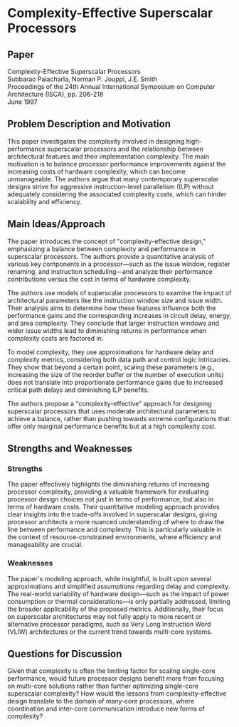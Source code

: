 # Complexity-Effective Superscalar Processors

## Paper

Complexity-Effective Superscalar Processors \
Subbarao Palacharla, Norman P. Jouppi, J.E. Smith \
Proceedings of the 24th Annual International Symposium on Computer Architecture (ISCA), pp. 206-218 \
June 1997

## Problem Description and Motivation

This paper investigates the complexity involved in designing high-performance superscalar processors and the relationship between architectural features and their implementation complexity. The main motivation is to balance processor performance improvements against the increasing costs of hardware complexity, which can become unmanageable. The authors argue that many contemporary superscalar designs strive for aggressive instruction-level parallelism (ILP) without adequately considering the associated complexity costs, which can hinder scalability and efficiency.

## Main Ideas/Approach

The paper introduces the concept of "complexity-effective design," emphasizing a balance between complexity and performance in superscalar processors. The authors provide a quantitative analysis of various key components in a processor—such as the issue window, register renaming, and instruction scheduling—and analyze their performance contributions versus the cost in terms of hardware complexity.

The authors use models of superscalar processors to examine the impact of architectural parameters like the instruction window size and issue width. Their analysis aims to determine how these features influence both the performance gains and the corresponding increases in circuit delay, energy, and area complexity. They conclude that larger instruction windows and wider issue widths lead to diminishing returns in performance when complexity costs are factored in.

To model complexity, they use approximations for hardware delay and complexity metrics, considering both data path and control logic intricacies. They show that beyond a certain point, scaling these parameters (e.g., increasing the size of the reorder buffer or the number of execution units) does not translate into proportionate performance gains due to increased critical path delays and diminishing ILP benefits.

The authors propose a "complexity-effective" approach for designing superscalar processors that uses moderate architectural parameters to achieve a balance, rather than pushing towards extreme configurations that offer only marginal performance benefits but at a high complexity cost.

## Strengths and Weaknesses

### Strengths
The paper effectively highlights the diminishing returns of increasing processor complexity, providing a valuable framework for evaluating processor design choices not just in terms of performance, but also in terms of hardware costs. Their quantitative modeling approach provides clear insights into the trade-offs involved in superscalar designs, giving processor architects a more nuanced understanding of where to draw the line between performance and complexity. This is particularly valuable in the context of resource-constrained environments, where efficiency and manageability are crucial.

### Weaknesses
The paper's modeling approach, while insightful, is built upon several approximations and simplified assumptions regarding delay and complexity. The real-world variability of hardware design—such as the impact of power consumption or thermal considerations—is only partially addressed, limiting the broader applicability of the proposed metrics. Additionally, their focus on superscalar architectures may not fully apply to more recent or alternative processor paradigms, such as Very Long Instruction Word (VLIW) architectures or the current trend towards multi-core systems.

## Questions for Discussion
Given that complexity is often the limiting factor for scaling single-core performance, would future processor designs benefit more from focusing on multi-core solutions rather than further optimizing single-core superscalar complexity? How would the lessons from complexity-effective design translate to the domain of many-core processors, where coordination and inter-core communication introduce new forms of complexity?